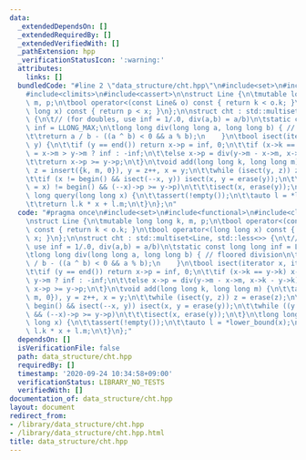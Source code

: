 ```yaml
---
data:
  _extendedDependsOn: []
  _extendedRequiredBy: []
  _extendedVerifiedWith: []
  _pathExtension: hpp
  _verificationStatusIcon: ':warning:'
  attributes:
    links: []
  bundledCode: "#line 2 \"data_structure/cht.hpp\"\n#include<set>\n#include<functional>\n\
    #include<climits>\n#include<cassert>\n\nstruct Line {\n\tmutable long long k,\
    \ m, p;\n\tbool operator<(const Line& o) const { return k < o.k; }\n\tbool operator<(long\
    \ long x) const { return p < x; }\n};\n\nstruct cht : std::multiset<Line, std::less<>>\
    \ {\n\t// (for doubles, use inf = 1/.0, div(a,b) = a/b)\n\tstatic const long long\
    \ inf = LLONG_MAX;\n\tlong long div(long long a, long long b) { // floored division\n\
    \t\treturn a / b - ((a ^ b) < 0 && a % b);\n    }\n\tbool isect(iterator x, iterator\
    \ y) {\n\t\tif (y == end()) return x->p = inf, 0;\n\t\tif (x->k == y->k) x->p\
    \ = x->m > y->m ? inf : -inf;\n\t\telse x->p = div(y->m - x->m, x->k - y->k);\n\
    \t\treturn x->p >= y->p;\n\t}\n\tvoid add(long long k, long long m) {\n\t\tauto\
    \ z = insert({k, m, 0}), y = z++, x = y;\n\t\twhile (isect(y, z)) z = erase(z);\n\
    \t\tif (x != begin() && isect(--x, y)) isect(x, y = erase(y));\n\t\twhile ((y\
    \ = x) != begin() && (--x)->p >= y->p)\n\t\t\tisect(x, erase(y));\n\t}\n\tlong\
    \ long query(long long x) {\n\t\tassert(!empty());\n\t\tauto l = *lower_bound(x);\n\
    \t\treturn l.k * x + l.m;\n\t}\n};\n"
  code: "#pragma once\n#include<set>\n#include<functional>\n#include<climits>\n#include<cassert>\n\
    \nstruct Line {\n\tmutable long long k, m, p;\n\tbool operator<(const Line& o)\
    \ const { return k < o.k; }\n\tbool operator<(long long x) const { return p <\
    \ x; }\n};\n\nstruct cht : std::multiset<Line, std::less<>> {\n\t// (for doubles,\
    \ use inf = 1/.0, div(a,b) = a/b)\n\tstatic const long long inf = LLONG_MAX;\n\
    \tlong long div(long long a, long long b) { // floored division\n\t\treturn a\
    \ / b - ((a ^ b) < 0 && a % b);\n    }\n\tbool isect(iterator x, iterator y) {\n\
    \t\tif (y == end()) return x->p = inf, 0;\n\t\tif (x->k == y->k) x->p = x->m >\
    \ y->m ? inf : -inf;\n\t\telse x->p = div(y->m - x->m, x->k - y->k);\n\t\treturn\
    \ x->p >= y->p;\n\t}\n\tvoid add(long long k, long long m) {\n\t\tauto z = insert({k,\
    \ m, 0}), y = z++, x = y;\n\t\twhile (isect(y, z)) z = erase(z);\n\t\tif (x !=\
    \ begin() && isect(--x, y)) isect(x, y = erase(y));\n\t\twhile ((y = x) != begin()\
    \ && (--x)->p >= y->p)\n\t\t\tisect(x, erase(y));\n\t}\n\tlong long query(long\
    \ long x) {\n\t\tassert(!empty());\n\t\tauto l = *lower_bound(x);\n\t\treturn\
    \ l.k * x + l.m;\n\t}\n};"
  dependsOn: []
  isVerificationFile: false
  path: data_structure/cht.hpp
  requiredBy: []
  timestamp: '2020-09-24 10:34:58+09:00'
  verificationStatus: LIBRARY_NO_TESTS
  verifiedWith: []
documentation_of: data_structure/cht.hpp
layout: document
redirect_from:
- /library/data_structure/cht.hpp
- /library/data_structure/cht.hpp.html
title: data_structure/cht.hpp
---
```

